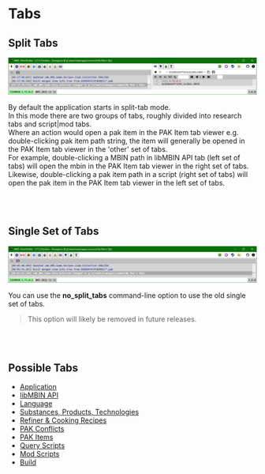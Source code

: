 ﻿# Tabs

## Split Tabs

![](SplitTabs.png)

By default the application starts in split-tab mode.<br/>
In this mode there are two groups of tabs, roughly divided into research tabs and script|mod tabs.<br/>
Where an action would open a pak item in the PAK Item tab viewer e.g. double-clicking pak item path string,
the item will generally be opened in the PAK Item tab viewer in the 'other' set of tabs.<br/>
For example, double-clicking a MBIN path in libMBIN API tab (left set of tabs) will open the mbin in the PAK Item tab viewer in the right set of tabs.
Likewise, double-clicking a pak item path in a script (right set of tabs) will open the pak item in the PAK Item tab viewer in the left set of tabs.

<br/>
<br/>

## Single Set of Tabs

![](NoSplitTabs.png)

You can use the **no_split_tabs** command-line option to use the old single set of tabs.<br/>
> This option will likely be removed in future releases.

<br/>
<br/>

## Possible Tabs

* [Application](Application/Application.md)
* [libMBIN API](MBINC/MBINC.md)
* [Language](Language/Language.md)
* [Substances, Products, Technologies](Items/Items.md)
* [Refiner & Cooking Recipes](Recipes/Recipes.md)
* [PAK Conflicts](PakConflicts/PakConflicts.md)
* [PAK Items](PakItems/PakItems.md)
* [Query Scripts](ScriptQuery/ScriptQuery.md)
* [Mod Scripts](ScriptMod/ScriptMod.md)
* [Build](Build/Build.md)
